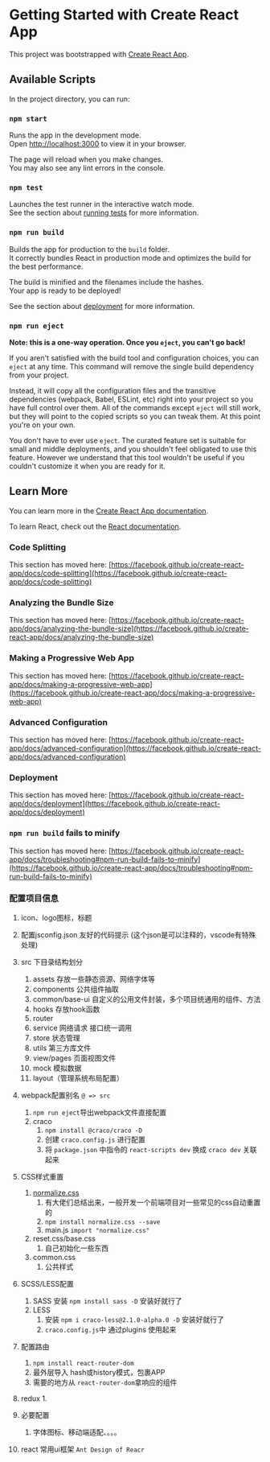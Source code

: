 # Getting Started with Create React App

This project was bootstrapped with [Create React App](https://github.com/facebook/create-react-app).

## Available Scripts

In the project directory, you can run:

### `npm start`

Runs the app in the development mode.\
Open [http://localhost:3000](http://localhost:3000) to view it in your browser.

The page will reload when you make changes.\
You may also see any lint errors in the console.

### `npm test`

Launches the test runner in the interactive watch mode.\
See the section about [running tests](https://facebook.github.io/create-react-app/docs/running-tests) for more information.

### `npm run build`

Builds the app for production to the `build` folder.\
It correctly bundles React in production mode and optimizes the build for the best performance.

The build is minified and the filenames include the hashes.\
Your app is ready to be deployed!

See the section about [deployment](https://facebook.github.io/create-react-app/docs/deployment) for more information.

### `npm run eject`

**Note: this is a one-way operation. Once you `eject`, you can't go back!**

If you aren't satisfied with the build tool and configuration choices, you can `eject` at any time. This command will remove the single build dependency from your project.

Instead, it will copy all the configuration files and the transitive dependencies (webpack, Babel, ESLint, etc) right into your project so you have full control over them. All of the commands except `eject` will still work, but they will point to the copied scripts so you can tweak them. At this point you're on your own.

You don't have to ever use `eject`. The curated feature set is suitable for small and middle deployments, and you shouldn't feel obligated to use this feature. However we understand that this tool wouldn't be useful if you couldn't customize it when you are ready for it.

## Learn More

You can learn more in the [Create React App documentation](https://facebook.github.io/create-react-app/docs/getting-started).

To learn React, check out the [React documentation](https://reactjs.org/).

### Code Splitting

This section has moved here: [https://facebook.github.io/create-react-app/docs/code-splitting](https://facebook.github.io/create-react-app/docs/code-splitting)

### Analyzing the Bundle Size

This section has moved here: [https://facebook.github.io/create-react-app/docs/analyzing-the-bundle-size](https://facebook.github.io/create-react-app/docs/analyzing-the-bundle-size)

### Making a Progressive Web App

This section has moved here: [https://facebook.github.io/create-react-app/docs/making-a-progressive-web-app](https://facebook.github.io/create-react-app/docs/making-a-progressive-web-app)

### Advanced Configuration

This section has moved here: [https://facebook.github.io/create-react-app/docs/advanced-configuration](https://facebook.github.io/create-react-app/docs/advanced-configuration)

### Deployment

This section has moved here: [https://facebook.github.io/create-react-app/docs/deployment](https://facebook.github.io/create-react-app/docs/deployment)

### `npm run build` fails to minify

This section has moved here: [https://facebook.github.io/create-react-app/docs/troubleshooting#npm-run-build-fails-to-minify](https://facebook.github.io/create-react-app/docs/troubleshooting#npm-run-build-fails-to-minify)


### 配置项目信息
1. icon、logo图标，标题
2. 配置jsconfig.json 友好的代码提示 (这个json是可以注释的，vscode有特殊处理)
3. src 下目录结构划分
   1. assets 存放一些静态资源、网络字体等
   2. components 公共组件抽取
   3. common/base-ui 自定义的公用文件封装，多个项目统通用的组件、方法
   4. hooks 存放hook函数
   5. router
   6. service 网络请求 接口统一调用
   7. store 状态管理
   8. utils 第三方库文件
   9. view/pages 页面视图文件
   10. mock 模拟数据
   11. layout（管理系统布局配置）
4. webpack配置别名 `@ => src`
   1.   `npm run eject`导出webpack文件直接配置
   2.   craco 
        1.   `npm install @craco/craco -D`
        2.   创建 `craco.config.js` 进行配置
        3.   将 `package.json` 中指令的 `react-scripts dev` 换成 `craco dev` 关联起来
5. CSS样式重置
   1. [normalize.css](https://github.com/necolas/normalize.css) 
      1. 有大佬们总结出来，一般开发一个前端项目对一些常见的css自动重置的
      2. `npm install normalize.css --save`
      3. main.js `import "normalize.css"`
   2. reset.css/base.css
      1. 自己初始化一些东西
   3. common.css 
      1. 公共样式
6. SCSS/LESS配置
   1. SASS 安装 `npm install sass -D`  安装好就行了
   2. LESS 
       1. 安装 `npm i craco-less@2.1.0-alpha.0 -D` 安装好就行了
       2. `craco.config.js`中 通过plugins 使用起来
7. 配置路由
   1. `npm install react-router-dom`
   2. 最外层导入 hash或history模式，包裹APP
   3. 需要的地方从 `react-router-dom`拿响应的组件
8. redux
      1. 
      
9. 必要配置
      1.  字体图标、移动端适配、。。。

10. react 常用ui框架 `Ant Design of Reacr`